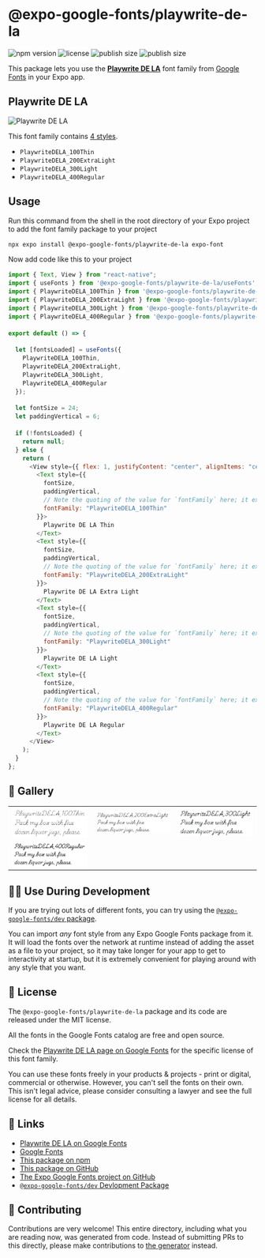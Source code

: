 # @expo-google-fonts/playwrite-de-la

![npm version](https://flat.badgen.net/npm/v/@expo-google-fonts/playwrite-de-la)
![license](https://flat.badgen.net/github/license/expo/google-fonts)
![publish size](https://flat.badgen.net/packagephobia/install/@expo-google-fonts/playwrite-de-la)
![publish size](https://flat.badgen.net/packagephobia/publish/@expo-google-fonts/playwrite-de-la)

This package lets you use the [**Playwrite DE LA**](https://fonts.google.com/specimen/Playwrite+DE+LA) font family from [Google Fonts](https://fonts.google.com/) in your Expo app.

## Playwrite DE LA

![Playwrite DE LA](./font-family.png)

This font family contains [4 styles](#-gallery).

- `PlaywriteDELA_100Thin`
- `PlaywriteDELA_200ExtraLight`
- `PlaywriteDELA_300Light`
- `PlaywriteDELA_400Regular`

## Usage

Run this command from the shell in the root directory of your Expo project to add the font family package to your project

```sh
npx expo install @expo-google-fonts/playwrite-de-la expo-font
```

Now add code like this to your project

```js
import { Text, View } from "react-native";
import { useFonts } from '@expo-google-fonts/playwrite-de-la/useFonts';
import { PlaywriteDELA_100Thin } from '@expo-google-fonts/playwrite-de-la/100Thin';
import { PlaywriteDELA_200ExtraLight } from '@expo-google-fonts/playwrite-de-la/200ExtraLight';
import { PlaywriteDELA_300Light } from '@expo-google-fonts/playwrite-de-la/300Light';
import { PlaywriteDELA_400Regular } from '@expo-google-fonts/playwrite-de-la/400Regular';

export default () => {

  let [fontsLoaded] = useFonts({
    PlaywriteDELA_100Thin, 
    PlaywriteDELA_200ExtraLight, 
    PlaywriteDELA_300Light, 
    PlaywriteDELA_400Regular
  });

  let fontSize = 24;
  let paddingVertical = 6;

  if (!fontsLoaded) {
    return null;
  } else {
    return (
      <View style={{ flex: 1, justifyContent: "center", alignItems: "center" }}>
        <Text style={{
          fontSize,
          paddingVertical,
          // Note the quoting of the value for `fontFamily` here; it expects a string!
          fontFamily: "PlaywriteDELA_100Thin"
        }}>
          Playwrite DE LA Thin
        </Text>
        <Text style={{
          fontSize,
          paddingVertical,
          // Note the quoting of the value for `fontFamily` here; it expects a string!
          fontFamily: "PlaywriteDELA_200ExtraLight"
        }}>
          Playwrite DE LA Extra Light
        </Text>
        <Text style={{
          fontSize,
          paddingVertical,
          // Note the quoting of the value for `fontFamily` here; it expects a string!
          fontFamily: "PlaywriteDELA_300Light"
        }}>
          Playwrite DE LA Light
        </Text>
        <Text style={{
          fontSize,
          paddingVertical,
          // Note the quoting of the value for `fontFamily` here; it expects a string!
          fontFamily: "PlaywriteDELA_400Regular"
        }}>
          Playwrite DE LA Regular
        </Text>
      </View>
    );
  }
};
```

## 🔡 Gallery


||||
|-|-|-|
|![PlaywriteDELA_100Thin](./100Thin/PlaywriteDELA_100Thin.ttf.png)|![PlaywriteDELA_200ExtraLight](./200ExtraLight/PlaywriteDELA_200ExtraLight.ttf.png)|![PlaywriteDELA_300Light](./300Light/PlaywriteDELA_300Light.ttf.png)||
|![PlaywriteDELA_400Regular](./400Regular/PlaywriteDELA_400Regular.ttf.png)||||


## 👩‍💻 Use During Development

If you are trying out lots of different fonts, you can try using the [`@expo-google-fonts/dev` package](https://github.com/expo/google-fonts/tree/master/font-packages/dev#readme).

You can import _any_ font style from any Expo Google Fonts package from it. It will load the fonts over the network at runtime instead of adding the asset as a file to your project, so it may take longer for your app to get to interactivity at startup, but it is extremely convenient for playing around with any style that you want.


## 📖 License

The `@expo-google-fonts/playwrite-de-la` package and its code are released under the MIT license.

All the fonts in the Google Fonts catalog are free and open source.

Check the [Playwrite DE LA page on Google Fonts](https://fonts.google.com/specimen/Playwrite+DE+LA) for the specific license of this font family.

You can use these fonts freely in your products & projects - print or digital, commercial or otherwise. However, you can't sell the fonts on their own. This isn't legal advice, please consider consulting a lawyer and see the full license for all details.

## 🔗 Links

- [Playwrite DE LA on Google Fonts](https://fonts.google.com/specimen/Playwrite+DE+LA)
- [Google Fonts](https://fonts.google.com/)
- [This package on npm](https://www.npmjs.com/package/@expo-google-fonts/playwrite-de-la)
- [This package on GitHub](https://github.com/expo/google-fonts/tree/master/font-packages/playwrite-de-la)
- [The Expo Google Fonts project on GitHub](https://github.com/expo/google-fonts)
- [`@expo-google-fonts/dev` Devlopment Package](https://github.com/expo/google-fonts/tree/master/font-packages/dev)

## 🤝 Contributing

Contributions are very welcome! This entire directory, including what you are reading now, was generated from code. Instead of submitting PRs to this directly, please make contributions to [the generator](https://github.com/expo/google-fonts/tree/master/packages/generator) instead.
